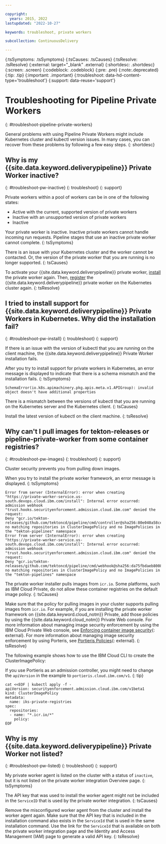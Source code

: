 ```yaml
---

copyright:
  years: 2015, 2022
lastupdated: "2022-10-27"

keywords: troubleshoot, private workers

subcollection: ContinuousDelivery

---
```


{:tsSymptoms: .tsSymptoms}
{:tsCauses: .tsCauses}
{:tsResolve: .tsResolve}
{:external: target="_blank" .external}
{:shortdesc: .shortdesc}
{:screen: .screen}
{:codeblock: .codeblock}
{:pre: .pre}
{:note:.deprecated}
{:tip: .tip}
{:important: .important}
{:troubleshoot: data-hd-content-type='troubleshoot'}
{:support: data-reuse='support'}

# Troubleshooting for Pipeline Private Workers
{: #troubleshoot-pipeline-private-workers}

General problems with using Pipeline Private Workers might include Kubernetes cluster and kubectl version issues. In many cases, you can recover from these problems by following a few easy steps.
{: shortdesc}

## Why is my {{site.data.keyword.deliverypipeline}} Private Worker inactive?
{: #troubleshoot-pw-inactive}
{: troubleshoot}
{: support}

Private workers within a pool of workers can be in one of the following states:

* Active with the current, supported version of private workers
* Inactive with an unsupported version of private workers
* Inactive

Your private worker is inactive. Inactive private workers cannot handle incoming run requests. Pipeline stages that use an inactive private worker cannot complete.
{: tsSymptoms}
   
There is an issue with your Kubernetes cluster and the worker cannot be contacted. Or, the version of the private worker that you are running is no longer supported.
{: tsCauses}

To activate your {{site.data.keyword.deliverypipeline}} private worker, [install](/docs/services/ContinuousDelivery?topic=ContinuousDelivery-install-private-workers#install_pw) the private worker again. Then, [register](/docs/services/ContinuousDelivery?topic=ContinuousDelivery-install-private-workers#register_pw) the {{site.data.keyword.deliverypipeline}} private worker on the Kubernetes cluster again.
{: tsResolve}

## I tried to install support for {{site.data.keyword.deliverypipeline}} Private Workers in Kubernetes. Why did the installation fail?
{: #troubleshoot-pw-install}
{: troubleshoot}
{: support}

If there is an issue with the version of kubectl that you are running on the client machine, the {{site.data.keyword.deliverypipeline}} Private Worker installation fails. 

After you try to install support for private workers in Kubernetes, an error message is displayed to indicate that there is a schema mismatch and the installation fails.
{: tsSymptoms}

`SchemaError(io.k8s.apimachinery.pkg.apis.meta.v1.APIGroup): invalid object doesn't have additional properties`
   
There is a mismatch between the versions of kubectl that you are running on the Kubernetes server and the Kubernetes client.
{: tsCauses}

Install the latest version of kubectl on the client machine.
{: tsResolve}


## Why can't I pull images for tekton-releases or pipeline-private-worker from some container registries?
{: #troubleshoot-pw-images}
{: troubleshoot}
{: support}

Cluster security prevents you from pulling down images. 

When you try to install the private worker framework, an error message is displayed.
{: tsSymptoms}

```text
Error from server (InternalError): error when creating "https://private-worker-service.us-south.devops.cloud.ibm.com/install": Internal error occurred: admission webhook "trust.hooks.securityenforcement.admission.cloud.ibm.com" denied the request: 
Deny "gcr.io/tekton-releases/github.com/tektoncd/pipeline/cmd/controller@sha256:80e040a58ce6c4d58ae893eb934777bce013ef8be079967dc3db783d76fa5aaa", no matching repositories in ClusterImagePolicy and no ImagePolicies in the "tekton-pipelines" namespace
Error from server (InternalError): error when creating "https://private-worker-service.us-south.devops.cloud.ibm.com/install": Internal error occurred: admission webhook "trust.hooks.securityenforcement.admission.cloud.ibm.com" denied the request: 
Deny "gcr.io/tekton-releases/github.com/tektoncd/pipeline/cmd/webhook@sha256:da75fbdaeb800813d85b99f7f54b665e8d0edbb2c5a7ffc6a99d66aede0291a3", no matching repositories in ClusterImagePolicy and no ImagePolicies in the "tekton-pipelines" namespace

```
   
The private worker installer pulls images from `icr.io`. Some platforms, such as IBM Cloud Private, do not allow these container registries on the default image policy.
{: tsCauses}

Make sure that the policy for pulling images in your cluster supports pulling images from `icr.io`. For example, if you are installing the private worker framework on {{site.data.keyword.cloud_notm}} Private, add those policies by using the {{site.data.keyword.cloud_notm}} Private Web console. For more information about managing image security enforcement by using the IBM Cloud Private Web console, see [Enforcing container image security](https://www.ibm.com/support/knowledgecenter/en/SSBS6K_3.1.0/manage_images/image_security.html){: external}. For more information about managing image security enforcement by using Porteris, see [Portieris Policies](https://github.com/IBM/portieris/blob/master/POLICIES.md){: external}.
{: tsResolve}

The following example shows how to use the IBM Cloud CLI to create the ClusterImagePolicy:

If you use Portieris as an admission controller, you might need to change the `apiVersion` in the example to `portieris.cloud.ibm.com/v1`.
{: tip}

```text
cat <<EOF | kubectl apply -f -
apiVersion: securityenforcement.admission.cloud.ibm.com/v1beta1
kind: ClusterImagePolicy
metadata:
  name: iks-private-registries
spec:
  repositories:
  - name: "*.icr.io/*"
    policy:
EOF
```

## Why is my {{site.data.keyword.deliverypipeline}} Private Worker not listed?
{: #troubleshoot-pw-listed}
{: troubleshoot}
{: support}

My private worker agent is listed on the cluster with a status of `inactive`, but it is not listed on the private worker integration Overview page.
{: tsSymptoms}
   
The API key that was used to install the worker agent might not be included in the `ServiceID` that is used by the private worker integration. 
{: tsCauses}

Remove the misconfigured worker agent from the cluster and install the worker agent again. Make sure that the API key that is included in the installation command also exists in the `ServiceId` that is used in the same installation command. Use the link for the `ServiceId` that is available on both the private worker integration page and the Identity and Access Management (IAM) page to generate a valid API key.
{: tsResolve}

